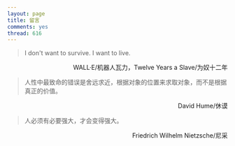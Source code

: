 ```yaml
---
layout: page
title: 留言
comments: yes
thread: 616
---
```


> I don't want to survive. I want to live.

<p style="text-align:right;padding:0 0">WALL·E/机器人瓦力，Twelve Years a Slave/为奴十二年</p>


> 人性中最致命的错误是舍远求近，根据对象的位置来求取对象，而不是根据真正的价值。

<p style="text-align:right;padding:0 0">David Hume/休谟</p>


> 人必须有必要强大，才会变得强大。

<p style="text-align:right;padding:0 0">Friedrich Wilhelm Nietzsche/尼采</p>
